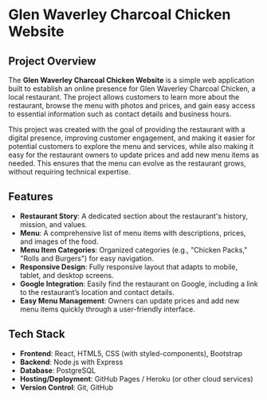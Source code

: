 # Glen Waverley Charcoal Chicken Website

## Project Overview
The **Glen Waverley Charcoal Chicken Website** is a simple web application built to establish an online presence for Glen Waverley Charcoal Chicken, a local restaurant. The project allows customers to learn more about the restaurant, browse the menu with photos and prices, and gain easy access to essential information such as contact details and business hours.

This project was created with the goal of providing the restaurant with a digital presence, improving customer engagement, and making it easier for potential customers to explore the menu and services, while also making it easy for the restaurant owners to update prices and add new menu items as needed. This ensures that the menu can evolve as the restaurant grows, without requiring technical expertise.

## Features
- **Restaurant Story**: A dedicated section about the restaurant's history, mission, and values.
- **Menu**: A comprehensive list of menu items with descriptions, prices, and images of the food.
- **Menu Item Categories**: Organized categories (e.g., "Chicken Packs," "Rolls and Burgers") for easy navigation.
- **Responsive Design**: Fully responsive layout that adapts to mobile, tablet, and desktop screens.
- **Google Integration**: Easily find the restaurant on Google, including a link to the restaurant’s location and contact details.
- **Easy Menu Management**: Owners can update prices and add new menu items quickly through a user-friendly interface.

## Tech Stack
- **Frontend**: React, HTML5, CSS (with styled-components), Bootstrap
- **Backend**: Node.js with Express
- **Database**: PostgreSQL
- **Hosting/Deployment**: GitHub Pages / Heroku (or other cloud services)
- **Version Control**: Git, GitHub
